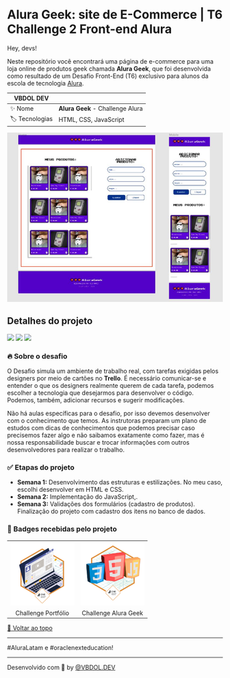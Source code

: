 # Alura Geek: site de E-Commerce | T6 Challenge 2 Front-end Alura

<div id='top'></div>

Hey, devs!

Neste repositório você encontrará uma página de e-commerce para uma loja online de produtos geek chamada **Alura Geek**, que foi desenvolvida como resultado de um Desafio Front-End (T6) exclusivo para alunos da escola de tecnologia [Alura](https://www.alura.com.br).



<!-- prettier-ignore -->
| VBDOL DEV |   |
| -------------- | -------------------------------------------------------------------------------------------------------------------------------------------------------------------------- |
| ✨ Nome        | **Alura Geek** - Challenge Alura |
| 🏷️ Tecnologias |HTML, CSS, JavaScript |

<img src="/src/assets/cards/algk.JPG" alt="Descrição da imagem">


## Detalhes do projeto

<div>
  <img src="https://img.shields.io/badge/HTML5-E34F26?style=for-the-badge&logo=html5&logoColor=white">
  <img src="https://img.shields.io/badge/CSS3-1572B6?style=for-the-badge&logo=css3&logoColor=white">
  <img src="https://img.shields.io/badge/JavaScript-F7DF1E?style=for-the-badge&logo=javascript&logoColor=black">
  
</div>

<div id="challenge"></div>

### 🔥 Sobre o desafio

O Desafio simula um ambiente de trabalho real, com tarefas exigidas pelos designers por meio de cartões no **Trello**. É necessário comunicar-se e entender o que os designers realmente querem de cada tarefa, podemos escolher a tecnologia que desejarmos para desenvolver o código. Podemos, também, adicionar recursos e sugerir modificações.

Não há aulas específicas para o desafio, por isso devemos desenvolver com o conhecimento que temos. As instrutoras preparam um plano de estudos com dicas de conhecimentos que podemos precisar caso precisemos fazer algo e não saibamos exatamente como fazer, mas é nossa responsabilidade buscar e trocar informações com outros desenvolvedores para realizar o trabalho.


### ✅ Etapas do projeto

- **Semana 1:** Desenvolvimento das estruturas e estilizações. No meu caso, escolhi desenvolver em HTML e CSS.
- **Semana 2:** Implementação do JavaScript,.
- **Semana 3:** Validações dos formulários (cadastro de produtos). Finalização do projeto com cadastro dos itens no banco de dados.

### 🏅 Badges recebidas pelo projeto

<table style="text-align: center;">
  <tr>
    <td>
      <img height="150px" src="/src/assets/Badge/Badge-Portfolio.png">
    </td>
    <td>
      <img height="150px" src="/src/assets/Badge/Badge-AluraGeek.png">
    </td>
  </tr>
  <tr>
    <td>Challenge Portfólio</td>
    <td>Challenge Alura Geek</td>
  </tr>
</table>

<a href='#top'>🔼 Voltar ao topo</a>

---
#AluraLatam e #oraclenexteducation!


---

Desenvolvido com 🧡 by [@VBDOL.DEV ]()

